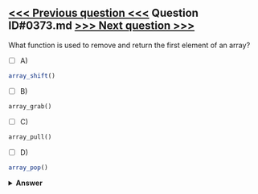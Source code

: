 [<<< Previous question <<<](0372.md)   Question ID#0373.md   [>>> Next question >>>](0374.md)
---

What function is used to remove and return the first element of an array?

- [ ] A)
```php
array_shift()
```

- [ ] B)
```php
array_grab()
```

- [ ] C)
```php
array_pull()
```

- [ ] D)
```php
array_pop()
```


<details><summary><b>Answer</b></summary>
<p>
  Answer: <strong>A</strong>
</p>
</details>
